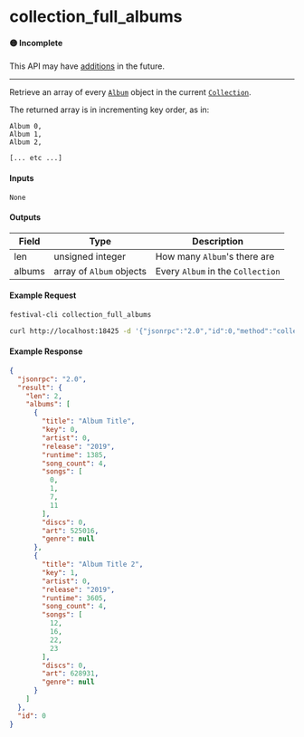 # collection_full_albums

#### 🟡 Incomplete
This API may have [additions](../../api-stability/marker.md) in the future.

---

Retrieve an array of every [`Album`](../../common-objects/album.md) object in the current [`Collection`](../../common-objects/collection.md).

The returned array is in incrementing key order, as in:
```
Album 0,
Album 1,
Album 2,

[... etc ...]
```

#### Inputs
`None`

#### Outputs
| Field  | Type                     | Description |
|--------|--------------------------|-------------|
| len    | unsigned integer         | How many `Album`'s there are
| albums | array of `Album` objects | Every `Album` in the `Collection`

#### Example Request
```bash
festival-cli collection_full_albums
```
```bash
curl http://localhost:18425 -d '{"jsonrpc":"2.0","id":0,"method":"collection_full_albums"}'
```

#### Example Response
```json
{
  "jsonrpc": "2.0",
  "result": {
    "len": 2,
    "albums": [
      {
        "title": "Album Title",
        "key": 0,
        "artist": 0,
        "release": "2019",
        "runtime": 1385,
        "song_count": 4,
        "songs": [
          0,
          1,
          7,
          11
        ],
        "discs": 0,
        "art": 525016,
        "genre": null
      },
      {
        "title": "Album Title 2",
        "key": 1,
        "artist": 0,
        "release": "2019",
        "runtime": 3605,
        "song_count": 4,
        "songs": [
          12,
          16,
          22,
          23
        ],
        "discs": 0,
        "art": 628931,
        "genre": null
      }
    ]
  },
  "id": 0
}
```
